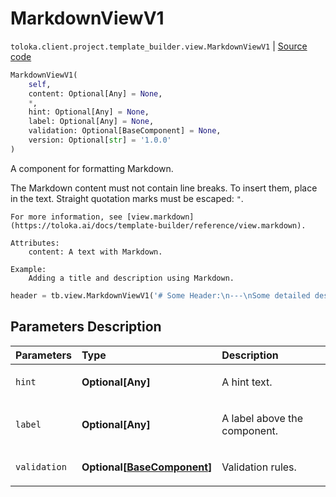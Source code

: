# MarkdownViewV1
`toloka.client.project.template_builder.view.MarkdownViewV1` | [Source code](https://github.com/Toloka/toloka-kit/blob/v1.2.0/src/client/project/template_builder/view.py#L383)

```python
MarkdownViewV1(
    self,
    content: Optional[Any] = None,
    *,
    hint: Optional[Any] = None,
    label: Optional[Any] = None,
    validation: Optional[BaseComponent] = None,
    version: Optional[str] = '1.0.0'
)
```

A component for formatting Markdown.


The Markdown content must not contain line breaks. To insert them, place `
` in the text.
    Straight quotation marks must be escaped: `"`.

    For more information, see [view.markdown](https://toloka.ai/docs/template-builder/reference/view.markdown).

    Attributes:
        content: A text with Markdown.

    Example:
        Adding a title and description using Markdown.

```python
header = tb.view.MarkdownViewV1('# Some Header:\n---\nSome detailed description')
```

## Parameters Description

| Parameters | Type | Description |
| :----------| :----| :-----------|
`hint`|**Optional\[Any\]**|<p>A hint text.</p>
`label`|**Optional\[Any\]**|<p>A label above the component.</p>
`validation`|**Optional\[[BaseComponent](toloka.client.project.template_builder.base.BaseComponent.md)\]**|<p>Validation rules.</p>
